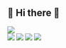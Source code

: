 ## 👋 Hi there 👋

<div>
  <img src="https://img.shields.io/badge/JavaScript-F7DF1E?style=for-the-badge&logo=JavaScript&logoColor=white" />
</div>
  <img src="https://img.shields.io/badge/HTML5-E34F26?style=for-the-badge&logo=html5&logoColor=white />
  <img src="https://img.shields.io/badge/CSS3-1572B6?style=for-the-badge&logo=css3&logoColor=white />
  <img src="https://img.shields.io/badge/jQuery-0769AD?style=for-the-badge&logo=jquery&logoColor=white />
  <img src="https://img.shields.io/badge/C%23-239120?style=for-the-badge&logo=c-sharp&logoColor=white" />
  <img src="https://img.shields.io/badge/.NET-5C2D91?style=for-the-badge&logo=.net&logoColor=white />
  <img src="https://img.shields.io/badge/Java-ED8B00?style=for-the-badge&logo=openjdk&logoColor=white />
  <img src="https://img.shields.io/badge/Spring-6DB33F?style=for-the-badge&logo=spring&logoColor=white />
  <img src="https://img.shields.io/badge/MySQL-00000F?style=for-the-badge&logo=mysql&logoColor=white />
  <img src="https://img.shields.io/badge/Oracle-F80000?style=for-the-badge&logo=oracle&logoColor=black />
